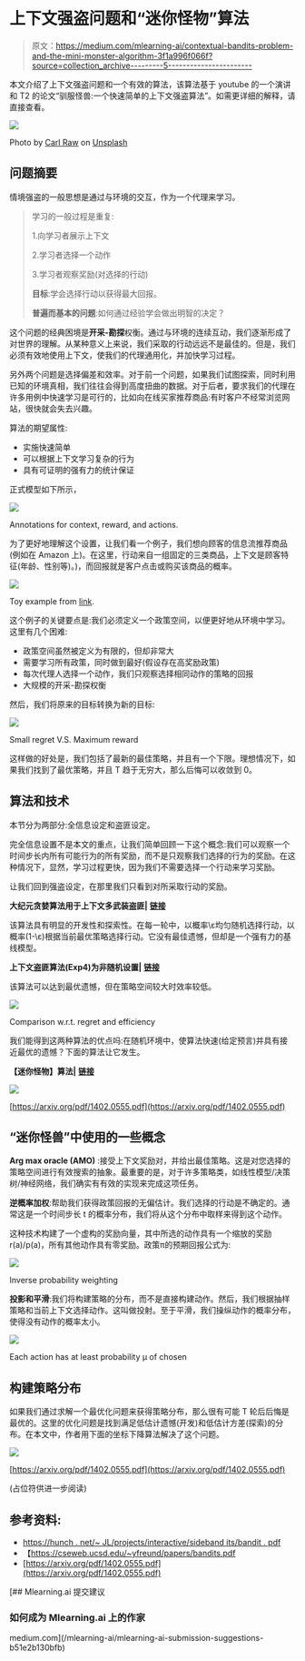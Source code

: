 # 上下文强盗问题和“迷你怪物”算法

> 原文：<https://medium.com/mlearning-ai/contextual-bandits-problem-and-the-mini-monster-algorithm-3f1a996f066f?source=collection_archive---------5----------------------->

本文介绍了上下文强盗问题和一个有效的算法，该算法基于 youtube 的一个演讲和 T2 的论文“驯服怪兽:一个快速简单的上下文强盗算法”。如需更详细的解释，请直接查看。

![](img/a5f23bb2265888216ae9a281f732fdc5.png)

Photo by [Carl Raw](https://unsplash.com/@carltraw?utm_source=unsplash&utm_medium=referral&utm_content=creditCopyText) on [Unsplash](https://unsplash.com/s/photos/gamble?utm_source=unsplash&utm_medium=referral&utm_content=creditCopyText)

## 问题摘要

情境强盗的一般思想是通过与环境的交互，作为一个代理来学习。

> 学习的一般过程是重复:
> 
> 1.向学习者展示上下文
> 
> 2.学习者选择一个动作
> 
> 3.学习者观察奖励(对选择的行动)
> 
> **目标**:学会选择行动以获得最大回报。
> 
> **普遍而基本的问题**:如何通过经验学会做出明智的决定？

这个问题的经典困境是**开采-勘探**权衡。通过与环境的连续互动，我们逐渐形成了对世界的理解。从某种意义上来说，我们采取的行动远远不是最佳的。但是，我们必须有效地使用上下文，使我们的代理通用化，并加快学习过程。

另外两个问题是选择偏差和效率。对于前一个问题，如果我们试图探索，同时利用已知的环境真相，我们往往会得到高度扭曲的数据。对于后者，要求我们的代理在许多用例中快速学习是可行的，比如向在线买家推荐商品:有时客户不经常浏览网站，很快就会失去兴趣。

算法的期望属性:

*   实施快速简单
*   可以根据上下文学习复杂的行为
*   具有可证明的强有力的统计保证

正式模型如下所示，

![](img/2c5b6e7e800cb9171ca752343ebe9f38.png)

Annotations for context, reward, and actions.

为了更好地理解这个设置，让我们看一个例子，我们想向顾客的信息流推荐商品(例如在 Amazon 上)。在这里，行动来自一组固定的三类商品，上下文是顾客特征(年龄、性别等)。)，而回报就是客户点击或购买该商品的概率。

![](img/4836aff0d9181ce9b7e413683ba8b886.png)

Toy example from [link](https://www.youtube.com/watch?v=N5x48g2sp8M).

这个例子的关键要点是:我们必须定义一个政策空间，以便更好地从环境中学习。这里有几个困难:

*   政策空间虽然被定义为有限的，但却非常大
*   需要学习所有政策，同时做到最好(假设存在高奖励政策)
*   每次代理人选择一个动作，我们只观察选择相同动作的策略的回报
*   大规模的开采-勘探权衡

然后，我们将原来的目标转换为新的目标:

![](img/9f28af992c1495be19291c82d204af89.png)

Small regret V.S. Maximum reward

这样做的好处是，我们包括了最新的最佳策略，并且有一个下限。理想情况下，如果我们找到了最优策略，并且 T 趋于无穷大，那么后悔可以收敛到 0。

## 算法和技术

本节分为两部分:全信息设定和盗匪设定。

完全信息设置不是本文的重点，让我们简单回顾一下这个概念:我们可以观察一个时间步长内所有可能行为的所有奖励，而不是只观察我们选择的行为的奖励。在这种情况下，显然，学习过程更快，因为我们不需要选择一个行动来学习奖励。

让我们回到强盗设定，在那里我们只看到对所采取行动的奖励。

**大纪元贪婪算法用于上下文多武装盗匪|** [**链接**](https://hunch.net/~jl/projects/interactive/sidebandits/bandit.pdf)

该算法具有明显的开发性和探索性。在每一轮中，以概率\ε均匀随机选择行动，以概率(1-\ε)根据当前最优策略选择行动。它没有最佳遗憾，但却是一个强有力的基线模型。

**上下文盗匪算法(Exp4)为非随机设置|** [**链接**](https://cseweb.ucsd.edu/~yfreund/papers/bandits.pdf)

该算法可以达到最优遗憾，但在策略空间较大时效率较低。

![](img/bba68216d0a2abcf47411dd1287ca178.png)

Comparison w.r.t. regret and efficiency

我们能得到这两种算法的优点吗:在随机环境中，使算法快速(给定预言)并具有接近最优的遗憾？下面的算法让它发生。

**【迷你怪物】算法|** [**链接**](https://arxiv.org/pdf/1402.0555.pdf)

![](img/0dd04c646b824a7933409ae1e76ba145.png)

[https://arxiv.org/pdf/1402.0555.pdf](https://arxiv.org/pdf/1402.0555.pdf)

## “迷你怪兽”中使用的一些概念

**Arg max oracle (AMO)** :接受上下文奖励对，并给出最佳策略。这是对您选择的策略空间进行有效搜索的抽象。最重要的是，对于许多策略类，如线性模型/决策树/神经网络，我们确实有有效的实现来完成这项任务。

**逆概率加权**:帮助我们获得政策回报的无偏估计。我们选择的行动是不确定的。通常这是一个时间步长 t 的概率分布，我们将从这个分布中取样来得到这个动作。

这种技术构建了一个虚构的奖励向量，其中所选的动作具有一个缩放的奖励 r(a)/p(a)，所有其他动作具有零奖励。政策π的预期回报公式为:

![](img/6a89d9740e3c77cf0554dc8f525242e6.png)

Inverse probability weighting

**投影和平滑**:我们将构建策略的分布，而不是直接构建动作。然后，我们根据抽样策略和当前上下文选择动作。这叫做投射。至于平滑，我们操纵动作的概率分布，使得没有动作的概率太小。

![](img/260e4cd5c6b5640cbb3f6f7caaa2a6f7.png)

Each action has at least probability µ of chosen

## 构建策略分布

如果我们通过求解一个最优化问题来获得策略分布，那么很有可能 T 轮后后悔是最优的。这里的优化问题是找到满足低估计遗憾(开发)和低估计方差(探索)的分布。在本文中，作者用下面的坐标下降算法解决了这个问题。

![](img/3f0547bdaa0884b8dd400a3481d0cc59.png)

[https://arxiv.org/pdf/1402.0555.pdf](https://arxiv.org/pdf/1402.0555.pdf)

(占位符供进一步阅读)

## 参考资料:

*   [https://hunch . net/~ JL/projects/interactive/sideband its/bandit . pdf](https://hunch.net/~jl/projects/interactive/sidebandits/bandit.pdf)
*   【https://cseweb.ucsd.edu/~yfreund/papers/bandits.pdf 
*   [https://arxiv.org/pdf/1402.0555.pdf](https://arxiv.org/pdf/1402.0555.pdf)

[](/mlearning-ai/mlearning-ai-submission-suggestions-b51e2b130bfb) [## Mlearning.ai 提交建议

### 如何成为 Mlearning.ai 上的作家

medium.com](/mlearning-ai/mlearning-ai-submission-suggestions-b51e2b130bfb)